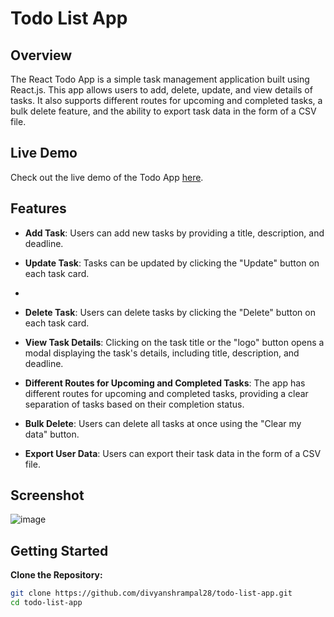 # Todo List App

## Overview

The React Todo App is a simple task management application built using React.js. This app allows users to add, delete, update, and view details of tasks. It also supports different routes for upcoming and completed tasks, a bulk delete feature, and the ability to export task data in the form of a CSV file.

## Live Demo

Check out the live demo of the Todo App [here](https://boisterous-boba-fd51ed.netlify.app/).

## Features

- **Add Task**: Users can add new tasks by providing a title, description, and deadline.

- **Update Task**: Tasks can be updated by clicking the "Update" button on each task card.
- 
- **Delete Task**: Users can delete tasks by clicking the "Delete" button on each task card.

- **View Task Details**: Clicking on the task title or the "logo" button opens a modal displaying the task's details, including title, description, and deadline.

- **Different Routes for Upcoming and Completed Tasks**: The app has different routes for upcoming and completed tasks, providing a clear separation of tasks based on their completion status.

- **Bulk Delete**: Users can delete all tasks at once using the "Clear my data" button.

- **Export User Data**: Users can export their task data in the form of a CSV file.

## Screenshot

![image](https://github.com/divyanshrampal28/todo-list-app/assets/145643067/e8904868-e280-4afd-b0bc-fbbeee97aef4)


## Getting Started

  **Clone the Repository:**
   ```bash
   git clone https://github.com/divyanshrampal28/todo-list-app.git
   cd todo-list-app

